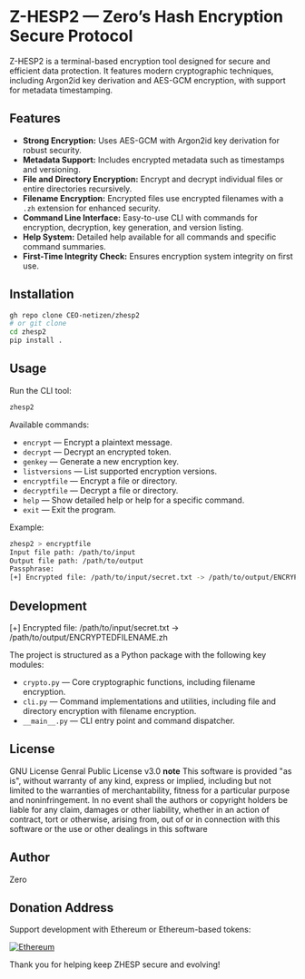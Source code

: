 # Z-HESP2 — Zero’s Hash Encryption Secure Protocol

Z-HESP2 is a terminal-based encryption tool designed for secure and efficient data protection. It features modern cryptographic techniques, including Argon2id key derivation and AES-GCM encryption, with support for metadata timestamping.

## Features

- **Strong Encryption:** Uses AES-GCM with Argon2id key derivation for robust security.
- **Metadata Support:** Includes encrypted metadata such as timestamps and versioning.
- **File and Directory Encryption:** Encrypt and decrypt individual files or entire directories recursively.
- **Filename Encryption:** Encrypted files use encrypted filenames with a `.zh` extension for enhanced security.
- **Command Line Interface:** Easy-to-use CLI with commands for encryption, decryption, key generation, and version listing.
- **Help System:** Detailed help available for all commands and specific command summaries.
- **First-Time Integrity Check:** Ensures encryption system integrity on first use.


## Installation

```bash
gh repo clone CEO-netizen/zhesp2
# or git clone
cd zhesp2
pip install .
```

## Usage

Run the CLI tool:

```bash
zhesp2
```

Available commands:

- `encrypt` — Encrypt a plaintext message.
- `decrypt` — Decrypt an encrypted token.
- `genkey` — Generate a new encryption key.
- `listversions` — List supported encryption versions.
- `encryptfile` — Encrypt a file or directory.
- `decryptfile` — Decrypt a file or directory.
- `help` — Show detailed help or help for a specific command.
- `exit` — Exit the program.

Example:

```bash
zhesp2 > encryptfile
Input file path: /path/to/input
Output file path: /path/to/output
Passphrase: 
[+] Encrypted file: /path/to/input/secret.txt -> /path/to/output/ENCRYPTEDFILENAME.zh
```

## Development
[+] Encrypted file: /path/to/input/secret.txt -> /path/to/output/ENCRYPTEDFILENAME.zh

The project is structured as a Python package with the following key modules:

- `crypto.py` — Core cryptographic functions, including filename encryption.
- `cli.py` — Command implementations and utilities, including file and directory encryption with filename encryption.
- `__main__.py` — CLI entry point and command dispatcher.

## License

GNU License Genral Public License v3.0
**note** This software is provided "as is", without warranty of any kind, express or implied, including but not limited to the warranties of merchantability, fitness for a particular purpose and noninfringement. In no event shall the authors or copyright holders be liable for any claim, damages or other liability, whether in an action of contract, tort or otherwise, arising from, out of or in connection with this software or the use or other dealings in this software

## Author

Zero

## Donation Address

Support development with Ethereum or Ethereum-based tokens:

[![Ethereum](https://img.shields.io/badge/ETH-0x2800aBdF...-627eea?style=flat-square&logo=ethereum&logoColor=white)](https://etherscan.io/address/0x2800aBdF356809F4EbE2c9158630CcF975E1Ee67)

Thank you for helping keep ZHESP secure and evolving!
